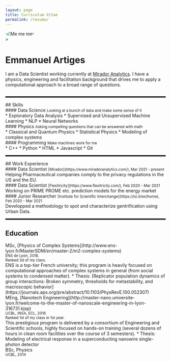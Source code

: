 ```yaml
---
layout: page
title: Curriculum Vitae
permalink: /resume/
---
```


<div class="row">

<div class="column" style="flex-basis: 30%;">
<img class="avatar avatar-circle" src="{{"assets/E_Artiges.jpg" | relative_url }}" alt="Me me me!" align="left" style="border-radius: 50%">
</div>

<div class="column" style="flex-basis: 70%;">>

# <b> Emmanuel Artiges </b>

I am a Data Scientist working currently at [Mirador Analytics](https://www.miradoranalytics.com/). I have a physics, engineering and facilitation background that drives me to apply a computational approach to a broad range of questions.

</div>

</div>

<hr style="border:0; border-top: dotted;">

<section>
## Skills

<section class="job-item">
<div class="job-details">
#### Data Science
<small> Looking at a bunch of data and make some sense of it </small>
</div>
<div class="job-summary">
* Exploratory Data Analysis
* Supervised and Unsupervised Machine Learning
* NLP
* Neural Networks
</div>
</section>

<section class="job-item">
<div class="job-details">
#### Physics
<small> Asking compelling questions that can be answered with math </small>
</div>
<div class="job-summary">
* Classical and Quantum Physics
* Statistical Physics
* Modeling of complex systems
</div>
</section>

<section class="job-item">
<div class="job-details">
#### Programming
<small> Make machines work for me </small>
</div>
<div class="job-summary">
* C++
* Python
* HTML
* Javascript
* Git
</div>
</section>

</section>

<hr style="border:0; border-top: dotted;">

<section>
## Work Experience

<section class="job-item">
<div class="job-details">
#### Data Scientist
<small>[Mirador](https://www.miradoranalytics.com/), Mar 2021 - present </small>
</div>
<div class="job-summary">
Helping Pharmaceutical companies comply to the privacy regulations in the US and the EU.
</div>
</section>

<section class="job-item">
<div class="job-details">
#### Data Scientist
<small>[Flexitricity](https://www.flexitricity.com/), Feb 2020 - Mar 2021 </small>
</div>
<div class="job-summary">
Working on PRIME PROME etc. prediction models for the energy market
</div>
</section>

<section class="job-item">
<div class="job-details">
#### Junior Researcher
<small>[Institute for Scientific Interchange](https://isi.it/en/home), Feb 2020 - Mar 2021 </small>
</div>
<div class="job-summary">
Developped a methodology to spot and characterize gentrification using Urban Data.
</div>
</section>

</section>

<hr style="border:0; border-top: dotted;">

<section>

## Education

<section class="job-item">
<div class="job-details">
MSc, [Physics of Complex Systems](http://www.ens-lyon.fr/MasterSDM/en/master-2/m2-complex-systems) <br>
<small> ENS de Lyon, 2018.<br>
Ranked 3d of my class.</small>
</div>
<div class="job-summary">
ENS is a top-tier French university; this program is heavily focused on computational approaches of complex systems in general (from social systems to condensed matter).
* Thesis: [Replicator population dynamics of group interactions: Broken symmetry, thresholds for metastability, and macroscopic behavior](https://journals.aps.org/pre/abstract/10.1103/PhysRevE.100.052307)
</div>
</section>

<section class="job-item">
<div class="job-details">
MEng, [Nanotech Engineering](http://master-nano.universite-lyon.fr/welcome-to-the-master-of-nanoscale-engineering-in-lyon-316731.kjsp) <br>
<small> UCBL, INSA, ECL, 2016 <br>
Ranked 1st of my class in 1st year. </small>
</div>
<div class="job-summary">
This prestigious program is delivered by a consortium of Engineering and Scientific schools, highly focused on hands-on training (several dozens of hours in clean room facilities over the course of 3 semesters).
* Thesis: Modeling of electrical response in a superconducting nanowire single-photon detector
</div>
</section>

<section class="job-item">
<div class="job-details">
BSc, Physics <br>
<small> UCBL, 2014
</div>
<div class="job-summary">
</div>
</section>

</section>
